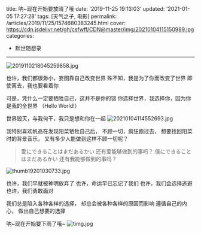 title: 呐~现在开始要放晴了哦
date: '2019-11-25 19:13:03'
updated: '2021-01-05 17:27:28'
tags: [天气之子, 电影]
permalink: /articles/2019/11/25/1574680383245.html
cover: https://cdn.jsdelivr.net/gh/csfwff/CDN@master/img/20210104115150989.jpg
categories: 
- 默世随想录
---
![2019110218045259858.jpg](https://cdn.jsdelivr.net/gh/csfwff/CDN@master/img/20210104115150989.jpg)

也许，我们都很渺小，妄图靠自己改变世界
殊不知，我是为了你而改变了世界
即使离去，我也要看着你

可是，凭什么一定要牺牲自己，这并不是你的错
你选择世界，我选择你，因为你是我的全世界
（Hello World!）

世界毁灭，与我何干，我只是想和你在一起
![20210104114552693.jpg](https://cdn.jsdelivr.net/gh/csfwff/CDN@master/img/HbZ_20210104114552693.jpg)


我特别喜欢帆高在发现阳菜牺牲自己后，
不顾一切，疯狂跑过去，
想要找回阳菜时的背景音乐，
又有多少人能做到这样不顾一切呢？

> 愛にできることはまだあるかい
> 还有爱能够做到的事吗？
> 僕にできることはまだあるかい
> 还有我能够做到的事吗？

![thumb19201030733.jpg](https://cdn.jsdelivr.net/gh/csfwff/CDN@master/img/20210104115351880.jpg)

也许，我们早就被神明放弃了
也许，命运早已忘记了我们
也许，我们会选择逃避
也许，我们勇敢面对

我们总是陷入各种各样的选择，
却总会被各种各样的原因而影响
遵循自己的内心，
做出自己想要的选择

呐~现在开始要下雨了哦~
![timg.jpg](https://cdn.jsdelivr.net/gh/csfwff/CDN@master/img/20210104115452396.jpg)

